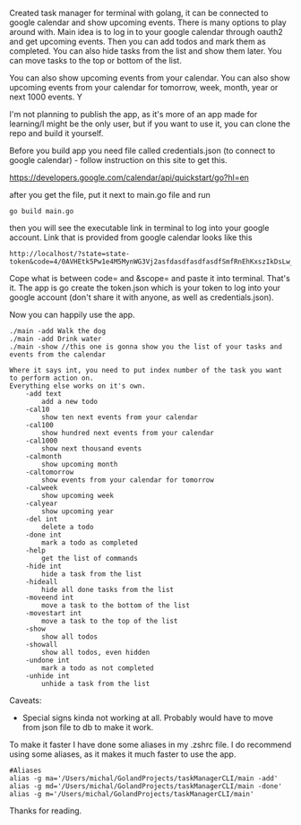 Created task manager for terminal with golang, it can be connected to google calendar and show upcoming events. There is many options to play around with. Main idea is to log in to your google calendar through oauth2 and get upcoming events. Then you can add todos and mark them as completed. You can also hide tasks from the list and show them later. You can move tasks to the top or bottom of the list. 

You can also show upcoming events from your calendar. You can also show upcoming events from your calendar for tomorrow, week, month, year or next 1000 events. Y

I'm not planning to publish the app, as it's more of an app made for learning/I might be the only user, but if you want to use it, you can clone the repo and build it yourself.

Before you build app you need file called credentials.json (to connect to google calendar) - follow instruction on this site to get this.

https://developers.google.com/calendar/api/quickstart/go?hl=en

after you get the file, put it next to main.go file and run 
```
go build main.go
```
then you will see the executable link in terminal to log into your google account. 
Link that is provided from google calendar looks like this 
```
http://localhost/?state=state-token&code=4/0AVHEtk5Pw1e4M5MynWG3Vj2asfdasdfasdfasdfSmfRnEhKxszIkDsLw_tGdyhyLygQ&scope=https://www.googleapis.com/auth/calendar.readonly
```
Cope what is between code= and &scope= and paste it into terminal. That's it. The app is go create the token.json which is your token to log into your google account (don't share it with anyone, as well as credentials.json).

Now you can happily use the app.

```
./main -add Walk the dog
./main -add Drink water
./main -show //this one is gonna show you the list of your tasks and events from the calendar 
```

```
Where it says int, you need to put index number of the task you want to perform action on.
Everything else works on it's own. 
    -add text
        add a new todo
    -cal10
        show ten next events from your calendar
    -cal100
        show hundred next events from your calendar
    -cal1000
        show next thousand events
    -calmonth
        show upcoming month
    -caltomorrow
        show events from your calendar for tomorrow
    -calweek
        show upcoming week
    -calyear
        show upcoming year
    -del int
        delete a todo
    -done int
        mark a todo as completed
    -help
        get the list of commands
    -hide int
        hide a task from the list
    -hideall
        hide all done tasks from the list
    -moveend int
        move a task to the bottom of the list
    -movestart int
        move a task to the top of the list
    -show
        show all todos
    -showall
        show all todos, even hidden
    -undone int
        mark a todo as not completed
    -unhide int
        unhide a task from the list
```

Caveats:
- Special signs kinda not working at all. Probably would have to move from json file to db to make it work. 

To make it faster I have done some aliases in my .zshrc file. I do recommend using some aliases, as it makes it much faster to use the app.
```
#Aliases
alias -g ma='/Users/michal/GolandProjects/taskManagerCLI/main -add'
alias -g md='/Users/michal/GolandProjects/taskManagerCLI/main -done'
alias -g m='/Users/michal/GolandProjects/taskManagerCLI/main'
```
Thanks for reading.

